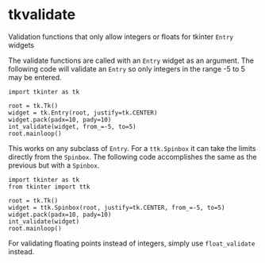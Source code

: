 # tkvalidate
Validation functions that only allow integers or floats for tkinter `Entry` widgets

The validate functions are called with an `Entry` widget as an argument. The following code will validate an `Entry` so 
only integers in the range -5 to 5 may be entered. 

    import tkinter as tk

    root = tk.Tk()
    widget = tk.Entry(root, justify=tk.CENTER)
    widget.pack(padx=10, pady=10)
    int_validate(widget, from_=-5, to=5)
    root.mainloop()

This works on any subclass of `Entry`. For a `ttk.Spinbox` it can take the limits directly from the `Spinbox`. The 
following code accomplishes the same as the previous but with a `Spinbox`.

    import tkinter as tk
    from tkinter import ttk

    root = tk.Tk()
    widget = ttk.Spinbox(root, justify=tk.CENTER, from_=-5, to=5)
    widget.pack(padx=10, pady=10)
    int_validate(widget)
    root.mainloop()

For validating floating points instead of integers, simply use `float_validate` instead.